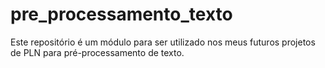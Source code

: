 # pre_processamento_texto
Este repositório é um módulo para ser utilizado nos meus futuros projetos de PLN para pré-processamento de texto.
